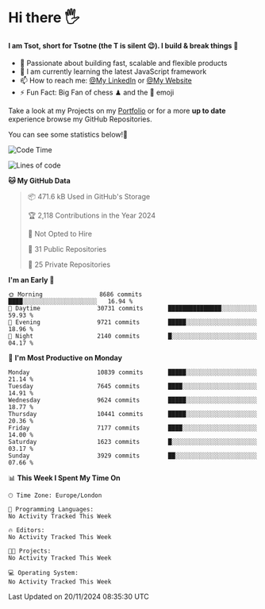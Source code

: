 # Hi there :raised_hand_with_fingers_splayed:
#### I am Tsot, short for Tsotne (the T is silent :wink:). I build & break things :space_invader:
- :telescope: Passionate about building fast, scalable and flexible products
- :seedling: I am currently learning the latest JavaScript framework 
- :mailbox: How to reach me: [@My LinkedIn](https://www.linkedin.com/in/tsotne-gvadzabia/) or [@My Website](https://tsotne.co.uk/contact)
- :zap: Fun Fact: Big Fan of chess ♟ and the 👾 emoji

Take a look at my Projects on my [Portfolio](https://tsotne.co.uk/) or for a more **up to date** experience browse my GitHub Repositories.

You can see some statistics below!:space_invader:
<!--START_SECTION:waka-->
![Code Time](http://img.shields.io/badge/Code%20Time-761%20hrs%202%20mins-blue)

![Lines of code](https://img.shields.io/badge/From%20Hello%20World%20I%27ve%20Written-17.6%20million%20lines%20of%20code-blue)

**🐱 My GitHub Data** 

> 📦 471.6 kB Used in GitHub's Storage 
 > 
> 🏆 2,118 Contributions in the Year 2024
 > 
> 🚫 Not Opted to Hire
 > 
> 📜 31 Public Repositories 
 > 
> 🔑 25 Private Repositories 
 > 
**I'm an Early 🐤** 

```text
🌞 Morning                8686 commits        ████░░░░░░░░░░░░░░░░░░░░░   16.94 % 
🌆 Daytime                30731 commits       ███████████████░░░░░░░░░░   59.93 % 
🌃 Evening                9721 commits        █████░░░░░░░░░░░░░░░░░░░░   18.96 % 
🌙 Night                  2140 commits        █░░░░░░░░░░░░░░░░░░░░░░░░   04.17 % 
```
📅 **I'm Most Productive on Monday** 

```text
Monday                   10839 commits       █████░░░░░░░░░░░░░░░░░░░░   21.14 % 
Tuesday                  7645 commits        ████░░░░░░░░░░░░░░░░░░░░░   14.91 % 
Wednesday                9624 commits        █████░░░░░░░░░░░░░░░░░░░░   18.77 % 
Thursday                 10441 commits       █████░░░░░░░░░░░░░░░░░░░░   20.36 % 
Friday                   7177 commits        ████░░░░░░░░░░░░░░░░░░░░░   14.00 % 
Saturday                 1623 commits        █░░░░░░░░░░░░░░░░░░░░░░░░   03.17 % 
Sunday                   3929 commits        ██░░░░░░░░░░░░░░░░░░░░░░░   07.66 % 
```


📊 **This Week I Spent My Time On** 

```text
🕑︎ Time Zone: Europe/London

💬 Programming Languages: 
No Activity Tracked This Week

🔥 Editors: 
No Activity Tracked This Week

🐱‍💻 Projects: 
No Activity Tracked This Week

💻 Operating System: 
No Activity Tracked This Week
```


 Last Updated on 20/11/2024 08:35:30 UTC
<!--END_SECTION:waka-->

